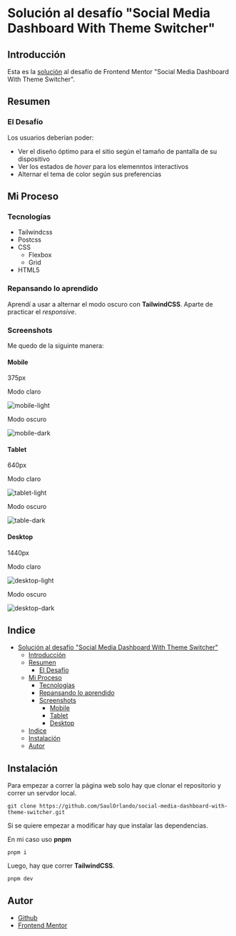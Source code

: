 # Solución al desafío "Social Media Dashboard With Theme Switcher"

## Introducción

Esta es la [solución](https://saulorlando.github.io/social-media-dashboard-with-theme-switcher/) al desafío de Frontend Mentor "Social Media Dashboard With Theme Switcher".

## Resumen

### El Desafío

Los usuarios deberían poder:

- Ver el diseño óptimo para el sitio según el tamaño de pantalla de su dispositivo
- Ver los estados de *hover* para los elemenntos interactivos
- Alternar el tema de color según sus preferencias

## Mi Proceso

### Tecnologías

- Tailwindcss
- Postcss
- CSS
  - Flexbox
  - Grid
- HTML5

### Repansando lo aprendido

Aprendí a usar a alternar el modo oscuro con **TailwindCSS**.
Aparte de practicar el *responsive*.

### Screenshots

Me quedo de la siguinte manera:

#### Mobile

375px

Modo claro

![mobile-light](./screenshots/mobile-light.png)

Modo oscuro

![mobile-dark](./screenshots/mobile-dark.png)

#### Tablet

640px

Modo claro

![tablet-light](./screenshots/tablet-light.png)

Modo oscuro

![table-dark](./screenshots/tablet-dark.png)

#### Desktop

1440px

Modo claro

![desktop-light](./screenshots/desktop-light.png)

Modo oscuro

![desktop-dark](./screenshots/dektop-dark.png)

## Indice

- [Solución al desafío "Social Media Dashboard With Theme Switcher"](#solución-al-desafío-social-media-dashboard-with-theme-switcher)
  - [Introducción](#introducción)
  - [Resumen](#resumen)
    - [El Desafío](#el-desafío)
  - [Mi Proceso](#mi-proceso)
    - [Tecnologías](#tecnologías)
    - [Repansando lo aprendido](#repansando-lo-aprendido)
    - [Screenshots](#screenshots)
      - [Mobile](#mobile)
      - [Tablet](#tablet)
      - [Desktop](#desktop)
  - [Indice](#indice)
  - [Instalación](#instalación)
  - [Autor](#autor)

## Instalación

Para empezar a correr la página web solo hay que clonar el repositorio y correr un servdor local.

```text
git clone https://github.com/SaulOrlando/social-media-dashboard-with-theme-switcher.git
```

Si se quiere empezar a modificar hay que instalar las dependencias.

En mi caso uso **pnpm**

```text
pnpm i
```

Luego, hay que correr **TailwindCSS**.

```text
pnpm dev
```

## Autor

- [Github](https://github.com/SaulOrlando)
- [Frontend Mentor](https://www.frontendmentor.io/profile/SaulOrlando)
